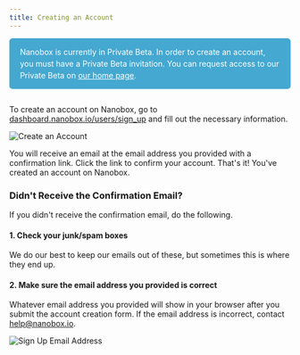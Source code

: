 ```yaml
---
title: Creating an Account
---
```


<div style=" padding: 1em 1.35em; margin-bottom: 2em; color: #fff; background: #45A8D0; -webkit-border-radius: .4em; -moz-border-radius: .4em; border-radius: .4em;">
  <p style="margin: 0; line-height: 1.5em; ">Nanobox is currently in Private Beta. In order to create an account, you must have a Private Beta invitation. You can request access to our Private Beta on <a href="https://nanobox.io" style="color: #fff;">our home page</a>.</p>
</div>

To create an account on Nanobox, go to [dashboard.nanobox.io/users/sign_up](https://dashboard.nanobox.io/users/sign_up) and fill out the necessary information.

![Create an Account](/images/account-create-form.png)

You will receive an email at the email address you provided with a confirmation link. Click the link to confirm your account. That's it! You've created an account on Nanobox.

### Didn't Receive the Confirmation Email?
If you didn't receive the confirmation email, do the following.

#### 1. Check your junk/spam boxes
We do our best to keep our emails out of these, but sometimes this is where they end up.

#### 2. Make sure the email address you provided is correct
Whatever email address you provided will show in your browser after you submit the account creation form. If the email address is incorrect, contact [help@nanobox.io](mailto:help@nanobox.io).

![Sign Up Email Address](/images/account-create-email-address.png)
